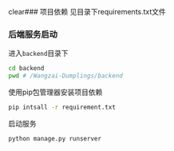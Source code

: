 clear### 项目依赖
见目录下requirements.txt文件

### 后端服务启动

进入`backend`目录下
```bash
cd backend
pwd # /Wangzai-Dumplings/backend
```

使用pip包管理器安装项目依赖
```bash
pip intsall -r requirement.txt
```

启动服务

```bash
python manage.py runserver
```